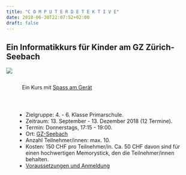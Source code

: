 ```yaml
---
title: "C O M P U T E R D E T E K T I V E"
date: 2018-06-30T22:07:52+02:00
draft: false
---
```


## Ein Informatikkurs für Kinder am GZ Zürich-Seebach

<div class="frontpicdiv">
	<img class="frontpic" src="newfrontpic.png" />
</div>

<div class="card" style="margin:2em;">
  <header class="card-header" style="text-align:left;padding-left:1em">Ein Kurs mit <a href="./info/philosophie">Spass am Gerät</a></header>
  <div class="card-content">
    <div class="inner">
		<ul>
		<li>Zielgruppe: 4. - 6. Klasse Primarschule.</li>
		<li>Zeitraum: 13. September - 13. Dezember 2018 (12 Termine).</li>
		<li>Termin: Donnerstags, 17:15 - 19:00.</li>
		<li>Ort: <a href="http://www.gz-zh.ch/seebach" target="_blank">GZ-Seebach</a></li>
		<li>Anzahl Teilnehmer/innen: max. 10.</li>
		<li>Kosten: 150 CHF pro Teilnehmer/in. Ca. 50 CHF davon sind für einen
        hochwertigen Memorystick, den die Teilnehmer/innen behalten.</li>
		<li><a href="info/voraussetzungen-anmeldung">Voraussetzungen und Anmeldung</a></li>
		</ul>
	</div>
  </div>
</div>
